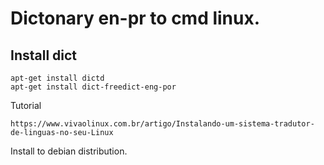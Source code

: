 # Dictonary en-pr to cmd linux.

## Install dict 
	
	apt-get install dictd 	
	apt-get install dict-freedict-eng-por

Tutorial

	https://www.vivaolinux.com.br/artigo/Instalando-um-sistema-tradutor-de-linguas-no-seu-Linux


Install to debian distribution.
 
